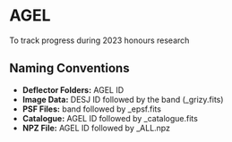 # AGEL
To track progress during 2023 honours research
## Naming Conventions
- **Deflector Folders:** AGEL ID
- **Image Data:** DESJ ID followed by the band (\_grizy.fits)
- **PSF Files:** band followed by \_epsf.fits
- **Catalogue:** AGEL ID followed by \_catalogue.fits
- **NPZ File:** AGEL ID followed by \_ALL.npz
